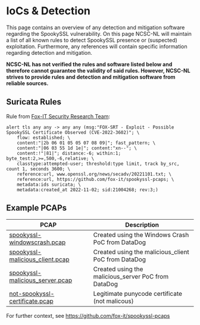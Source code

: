 # IoCs & Detection
This page contains an overview of any detection and mitigation software regarding the SpookySSL vulnerability. On this page NCSC-NL will maintain a list of all known rules to detect SpookySSL presence or (suspected) exploitation. Furthermore, any references will contain specific information regarding detection and mitigation.

**NCSC-NL has not verified the rules and software listed below and therefore cannot guarantee the validity of said rules. However, NCSC-NL strives to provide rules and detection and mitigation software from reliable sources.**


## Suricata Rules

Rule from [Fox-IT Security Research Team](https://github.com/fox-it/spookyssl-pcaps):

```suricata
alert tls any any -> any any (msg:"FOX-SRT - Exploit - Possible SpookySSL Certificate Observed (CVE-2022-3602)"; \
    flow: established; \
    content:"|2b 06 01 05 05 07 08 09|"; fast_pattern; \
    content:"|06 03 55 1d 1e|"; content:"xn--"; \
    content:!"|81|"; distance:-6; within:1; byte_test:2,>=,500,-6,relative; \
    classtype:attempted-user; threshold:type limit, track by_src, count 1, seconds 3600; \
    reference:url, www.openssl.org/news/secadv/20221101.txt; \
    reference:url, https://github.com/fox-it/spookyssl-pcaps; \
    metadata:ids suricata; \
    metadata:created_at 2022-11-02; sid:21004268; rev:3;)
```


## Example PCAPs

<table>
  <thead>
    <th>PCAP</th>
    <th>Description</th>
  </thead>
  <tbody>
    <tr>
        <td><a href=https://github.com/fox-it/spookyssl-pcaps/raw/main/pcaps/spookyssl-windowscrash.pcap>spookyssl-windowscrash.pcap</a></td>
        <td>Created using the Windows Crash PoC from DataDog</td>
    </tr>
    <tr>
        <td><a href=https://github.com/fox-it/spookyssl-pcaps/raw/main/pcaps/spookyssl-malicious_client.pcap>spookyssl-malicious_client.pcap</a></td>
        <td>Created using the malicious_client PoC from DataDog</td>
    </tr>
    <tr>
        <td><a href=https://github.com/fox-it/spookyssl-pcaps/raw/main/pcaps/spookyssl-malicious_server.pcap>spookyssl-malicious_server.pcap</a></td>
        <td>Created using the malicious_server PoC from DataDog</td>
    </tr>
    <tr>
        <td><a href=https://github.com/fox-it/spookyssl-pcaps/raw/main/pcaps/not-spookyssl-certificate.pcap>not-spookyssl-certificate.pcap</a></td>
        <td>Legitimate punycode certificate (not malicous)</td>
    </tr>
  </tbody>
</table>

For further context, see https://github.com/fox-it/spookyssl-pcaps

